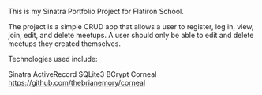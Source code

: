 This is my Sinatra Portfolio Project for Flatiron School. 

The project is a simple CRUD app that allows a user to register, log in, view, join, edit, and delete meetups. A user should only be able to edit and delete meetups they created themselves.

Technologies used include:

Sinatra
ActiveRecord
SQLite3
BCrypt
Corneal https://github.com/thebrianemory/corneal


